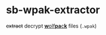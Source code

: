 # sb-wpak-extractor
~~extract~~ decrypt [**w**olf**pa**c**k**](https://en.wikipedia.org/wiki/List_of_Ubisoft_subsidiaries#Wolfpack_Studios) files (`.wpak`)
